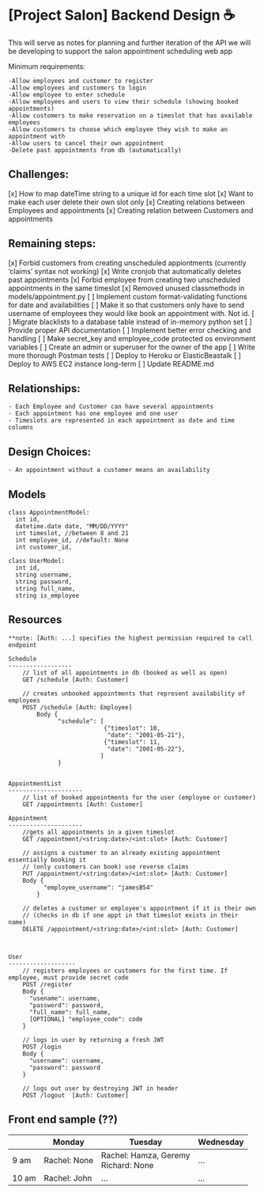 # [Project Salon] Backend Design ☕
This will serve as notes  for planning and further iteration of the API we will be developing to support the salon appointment scheduling web app

Minimum requirements:  


    -Allow employees and customer to register
    -Allow employees and customers to login
    -Allow employee to enter schedule
    -Allow employees and users to view their schedule (showing booked appointments)
    -Allow customers to make reservation on a timeslot that has available employees
    -Allow customers to choose which employee they wish to make an appointment with
    -Allow users to cancel their own appointment
    -Delete past appointments from db (automatically)


## Challenges:
[x] How to map dateTime string to a unique id for each time slot
[x] Want to make each user delete their own slot only
[x] Creating relations between Employees and appointments
[x] Creating relation between Customers and appointments


## Remaining steps:
[x] Forbid customers from creating unscheduled appiontments (currently ‘claims’ syntax not working)
[x] Write cronjob that automatically deletes past appointments
[x] Forbid employee from creating two unscheduled appointments in the same timeslot
[x] Removed unused classmethods in models/appointment.py
[ ] Implement custom format-validating functions for date and availabilities
[ ] Make it so that customers only have to send username of employees they would like book an appointment with. Not id.
[ ] Migrate blacklists to a database table instead of in-memory python set
[ ] Provide proper API documentation
[ ] Implement better error checking and handling
[ ] Make secret_key and employee_code protected os environment variables
[ ] Create an admin or superuser for the owner of the app
[ ] Write more thorough Postman tests
[ ] Deploy to Heroku or ElasticBeastalk
[ ] Deploy to AWS EC2 instance long-term
[ ] Update README.md


## Relationships:
    - Each Employee and Customer can have several appointments
    - Each appointment has one employee and one user
    - Timeslots are represented in each appointment as date and time columns


## Design Choices:
    - An appointment without a customer means an availability


## Models
    class AppointmentModel:
      int id,
      datetime.date date, "MM/DD/YYYY"
      int timeslot, //between 8 and 21
      int employee_id, //default: None
      int customer_id,
      
    class UserModel:
      int id,
      string username,
      string password,
      string full_name,
      string is_employee



## Resources


    **note: [Auth: ...] specifies the highest permission required to call endpoint
    
    Schedule
    ------------------
        // list of all appointments in db (booked as well as open)
        GET /schedule [Auth: Customer]
    
        // creates unbooked appointments that represent availability of employees
        POST /schedule [Auth: Employee] 
            Body {
                  "schedule": [
                               {"timeslot": 10,
                                "date": "2001-05-21"},
                               {"timeslot": 11,
                                "date": "2001-05-22"},                                     
                              ]
                  }


    AppointmentList
    ---------------------
        // list of booked appointments for the user (employee or customer)
        GET /appointments [Auth: Customer]
    
    Appointment
    ---------------------
        //gets all appointments in a given timeslot
        GET /appointment/<string:date>/<int:slot> [Auth: Customer]
    
        // assigns a customer to an already existing appointment essentially booking it
        // (only customers can book) use reverse claims
        PUT /appointment/<string:date>/<int:slot> [Auth: Customer]
        Body {
              "employee_username": "jamesB54"
            }
    
        // deletes a customer or employee's appointment if it is their own
        // (checks in db if one appt in that timeslot exists in their name)
        DELETE /appointment/<string:date>/<int:slot> [Auth: Customer]
    


    User
    -------------------
        // registers employees or customers for the first time. If employee, must provide secret code
        POST /register
        Body {
          "usename": username,
          "password": password,
          "full_name": full_name,
          [OPTIONAL] "employee_code": code
        }
    
        // logs in user by returning a fresh JWT
        POST /login
        Body {
          "username": username,
          "password": password
        }
    
        // logs out user by destroying JWT in header
        POST /logout  [Auth: Customer]



## Front end sample (??)
|       | Monday        | Tuesday                                 | Wednesday |
| ----- | ------------- | --------------------------------------- | --------- |
| 9 am  | Rachel:  None | Rachel:  Hamza, Geremy<br>Richard: None | …         |
| 10 am | Rachel:  John | …                                       | …         |

